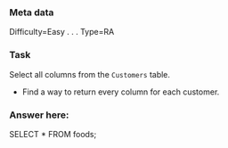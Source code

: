 ### Meta data <!--Please dont edit these fields-->
Difficulty=Easy
.
.
.
Type=RA <!--Either RA (Relational Algebra) or TXT (text)-->

### Task
Select all columns from the `Customers` table.
- Find a way to return every column for each customer.

### Answer here:
SELECT * FROM foods;
